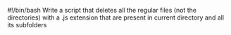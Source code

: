 #!/bin/bash
Write a script that deletes all the regular files (not the directories) with a .js extension that are present in current directory and all its subfolders
